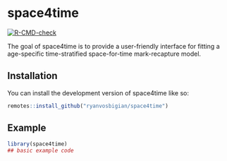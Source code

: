 
<!-- README.md is generated from README.Rmd. Please edit that file -->

# space4time

<!-- badges: start -->

[![R-CMD-check](https://github.com/ryanvosbigian/space4time/actions/workflows/R-CMD-check.yaml/badge.svg)](https://github.com/ryanvosbigian/space4time/actions/workflows/R-CMD-check.yaml)
<!-- badges: end -->

The goal of space4time is to provide a user-friendly interface for
fitting a age-specific time-stratified space-for-time mark-recapture
model.

## Installation

You can install the development version of space4time like so:

``` r
remotes::install_github("ryanvosbigian/space4time")
```

## Example

``` r
library(space4time)
## basic example code
```
